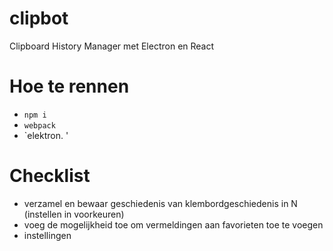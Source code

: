 # clipbot
Clipboard History Manager met Electron en React

# Hoe te rennen
- `npm i`
- `webpack`
- `elektron. '

# Checklist

- verzamel en bewaar geschiedenis van klembordgeschiedenis in N (instellen in voorkeuren)
- voeg de mogelijkheid toe om vermeldingen aan favorieten toe te voegen
- instellingen
